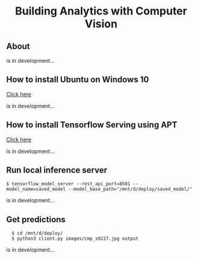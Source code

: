 # <center>Building Analytics with Computer Vision</center>

## About

is in development...

## How to install Ubuntu on Windows 10

[Click here](https://ubuntu.com/tutorials/install-ubuntu-on-wsl2-on-windows-10#1-overview)

is in development...


## How to install Tensorflow Serving using APT

[Click here](https://www.tensorflow.org/tfx/serving/setup#:~:text=GPU%20support.-,Installing%20using%20APT,model%2Dserver%2Duniversal%20if%20your%20processor%20does%20not%20support%20AVX%20instructions.,-Building%20from%20source)

is in development...


## Run local inference server

```
$ tensorflow_model_server --rest_api_port=8501 --model_name=saved_model --model_base_path="/mnt/d/deploy/saved_model/"
```

is in development...



## Get predictions

```
  $ cd /mnt/d/deploy/
  $ python3 client.py images/cmp_x0227.jpg output
```

is in development...


